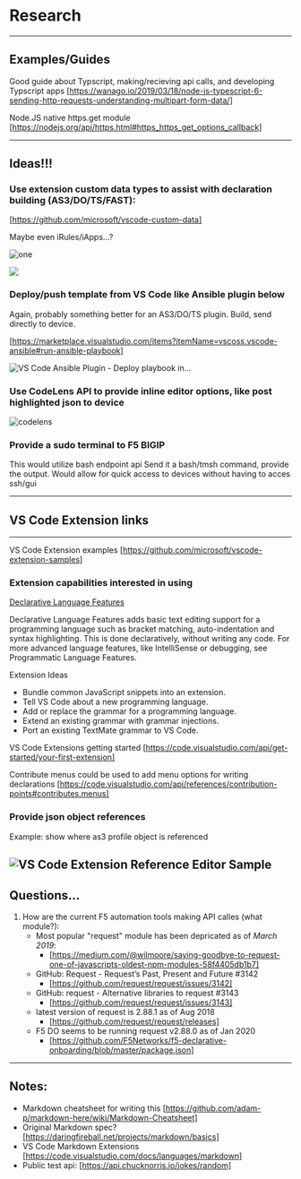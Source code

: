 


# Research

---
## Examples/Guides

Good guide about Typscript, making/recieving api calls, and developing Typscript apps [https://wanago.io/2019/03/18/node-js-typescript-6-sending-http-requests-understanding-multipart-form-data/]

Node.JS native https.get module [https://nodejs.org/api/https.html#https_https_get_options_callback]

---

## Ideas!!!

### Use extension custom data types to assist with declaration building (AS3/DO/TS/FAST):
[https://github.com/microsoft/vscode-custom-data]

Maybe even iRules/iApps...?

![one](https://github.com/microsoft/vscode-custom-data/raw/master/media/css-completion.png)

![](https://github.com/microsoft/vscode-custom-data/raw/master/samples/webcomponents/demo.gif)


### Deploy/push template from VS Code like Ansible plugin below

Again, probably something better for an AS3/DO/TS plugin.  Build, send directly to device.

[https://marketplace.visualstudio.com/items?itemName=vscoss.vscode-ansible#run-ansible-playbook]

![VS Code Ansible Plugin - Deploy playbook in...](https://github.com/VSChina/vscode-ansible/raw/master/images/menu.png)

### Use CodeLens API to provide inline editor options, like post highlighted json to device

![codelens](https://github.com/microsoft/vscode-extension-samples/raw/master/codelens-sample/demo.gif)


### Provide a sudo terminal to F5 BIGIP

This would utilize bash endpoint api
Send it a bash/tmsh command, provide the output.
Would allow for quick access to devices without having to acces ssh/gui


---

## VS Code Extension links

---

VS Code Extension examples
[https://github.com/microsoft/vscode-extension-samples]

### Extension capabilities interested in using

[Declarative Language Features](https://code.visualstudio.com/api/extension-capabilities/overview#declarative-language-features)

Declarative Language Features adds basic text editing support for a programming language such as bracket matching, auto-indentation and syntax highlighting. This is done declaratively, without writing any code. For more advanced language features, like IntelliSense or debugging, see Programmatic Language Features.

Extension Ideas

* Bundle common JavaScript snippets into an extension.
* Tell VS Code about a new programming language.
* Add or replace the grammar for a programming language.
* Extend an existing grammar with grammar injections.
* Port an existing TextMate grammar to VS Code.

VS Code Extensions getting started
[https://code.visualstudio.com/api/get-started/your-first-extension]

Contribute menus could be used to add menu options for writing declarations
[https://code.visualstudio.com/api/references/contribution-points#contributes.menus]

### Provide json object references
Example: show where as3 profile object is referenced

![VS Code Extension Reference Editor Sample](https://raw.githubusercontent.com/Microsoft/vscode-extension-samples/master/contentprovider-sample/preview.gif)
---
## Questions...

1. How are the current F5 automation tools making API calles (what module?):
    * Most popular "request" module has been depricated as of *March 2019*:
      * [https://medium.com/@wilmoore/saying-goodbye-to-request-one-of-javascripts-oldest-npm-modules-58f4405db1b7]
    * GitHub: Request - Request’s Past, Present and Future #3142
      * [https://github.com/request/request/issues/3142]
    * GitHub: request - Alternative libraries to request #3143
      * [https://github.com/request/request/issues/3143]
    * latest version of request is 2.88.1 as of Aug 2018
      * [https://github.com/request/request/releases]
    * F5 DO seems to be running request v2.88.0 as of Jan 2020
      * [https://github.com/F5Networks/f5-declarative-onboarding/blob/master/package.json]



---
## Notes:
* Markdown cheatsheet for writing this [https://github.com/adam-p/markdown-here/wiki/Markdown-Cheatsheet]
* Original Markdown spec? [https://daringfireball.net/projects/markdown/basics]
* VS Code Markdown Extensions [https://code.visualstudio.com/docs/languages/markdown]
* Public test api:  [https://api.chucknorris.io/jokes/random]